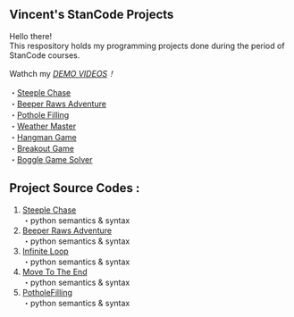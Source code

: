 ## Vincent's StanCode Projects
Hello there!\
This respository holds my programming projects done during the period of StanCode courses.

Wathch my *[DEMO VIDEOS](https://www.youtube.com/playlist?list=PLLH6tzfALDe6zw4Z0asWDlPhKkks8yltJ)！*

・[Steeple Chase](https://www.youtube.com/watch?v=-vKpiNtGHh4&list=PLLH6tzfALDe6zw4Z0asWDlPhKkks8yltJ&index=1)\
・[Beeper Raws Adventure](https://www.youtube.com/watch?v=3m4lTwfEYz4&list=PLLH6tzfALDe6zw4Z0asWDlPhKkks8yltJ&index=2)\
・[Pothole Filling](https://www.youtube.com/watch?v=cvCHL4ILyGU&list=PLLH6tzfALDe6zw4Z0asWDlPhKkks8yltJ&index=3)\
・[Weather Master](https://www.youtube.com/watch?v=8f_f110oRy0&list=PLLH6tzfALDe6zw4Z0asWDlPhKkks8yltJ&index=4)\
・[Hangman Game](https://www.youtube.com/watch?v=SwmmDmlTKk0&list=PLLH6tzfALDe6zw4Z0asWDlPhKkks8yltJ&index=5)\
・[Breakout Game](https://www.youtube.com/watch?v=u9713sP6kBQ&list=PLLH6tzfALDe6zw4Z0asWDlPhKkks8yltJ&index=6)\
・[Boggle Game Solver](https://www.youtube.com/watch?v=Lifc6Q03aO0&list=PLLH6tzfALDe6zw4Z0asWDlPhKkks8yltJ&index=7)

## Project Source Codes :
1. [Steeple Chase](https://github.com/cvl1031/MyStanCodeProjects/blob/main/StanCodeProjects/Steeplechase.py)\
   ・python semantics & syntax 
2. [Beeper Raws Adventure](https://github.com/cvl1031/MyStanCodeProjects/blob/main/StanCodeProjects/BeeperRowAdv.py)\
   ・python semantics & syntax 
3. [Infinite Loop](https://github.com/cvl1031/MyStanCodeProjects/blob/main/StanCodeProjects/InfiniteLoop.py)\
   ・python semantics & syntax 
4. [Move To The End](https://github.com/cvl1031/MyStanCodeProjects/blob/main/StanCodeProjects/MoveToTheEnd.py)\
   ・python semantics & syntax 
5. [PotholeFilling](https://github.com/cvl1031/MyStanCodeProjects/blob/main/StanCodeProjects/PotholeFilling.py)\
   ・python semantics & syntax 
